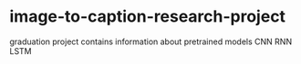 # image-to-caption-research-project
graduation project contains information about pretrained models CNN RNN LSTM
